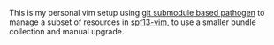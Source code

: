 This is my personal vim setup using [git submodule based pathogen](http://vimcasts.org/episodes/synchronizing-plugins-with-git-submodules-and-pathogen/) to manage a subset of resources in [spf13-vim](https://github.com/spf13/spf13-vim), to use a smaller bundle collection and manual upgrade.
